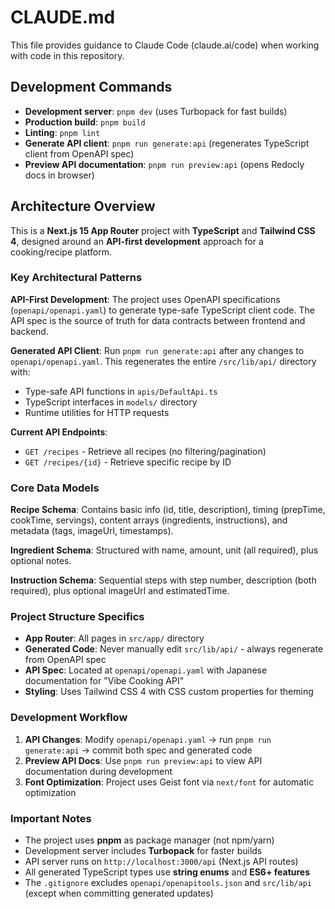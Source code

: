 # CLAUDE.md

This file provides guidance to Claude Code (claude.ai/code) when working with code in this repository.

## Development Commands

- **Development server**: `pnpm dev` (uses Turbopack for fast builds)
- **Production build**: `pnpm build`
- **Linting**: `pnpm lint`
- **Generate API client**: `pnpm run generate:api` (regenerates TypeScript client from OpenAPI spec)
- **Preview API documentation**: `pnpm run preview:api` (opens Redocly docs in browser)

## Architecture Overview

This is a **Next.js 15 App Router** project with **TypeScript** and **Tailwind CSS 4**, designed around an **API-first development** approach for a cooking/recipe platform.

### Key Architectural Patterns

**API-First Development**: The project uses OpenAPI specifications (`openapi/openapi.yaml`) to generate type-safe TypeScript client code. The API spec is the source of truth for data contracts between frontend and backend.

**Generated API Client**: Run `pnpm run generate:api` after any changes to `openapi/openapi.yaml`. This regenerates the entire `/src/lib/api/` directory with:
- Type-safe API functions in `apis/DefaultApi.ts`
- TypeScript interfaces in `models/` directory
- Runtime utilities for HTTP requests

**Current API Endpoints**:
- `GET /recipes` - Retrieve all recipes (no filtering/pagination)
- `GET /recipes/{id}` - Retrieve specific recipe by ID

### Core Data Models

**Recipe Schema**: Contains basic info (id, title, description), timing (prepTime, cookTime, servings), content arrays (ingredients, instructions), and metadata (tags, imageUrl, timestamps).

**Ingredient Schema**: Structured with name, amount, unit (all required), plus optional notes.

**Instruction Schema**: Sequential steps with step number, description (both required), plus optional imageUrl and estimatedTime.

### Project Structure Specifics

- **App Router**: All pages in `src/app/` directory
- **Generated Code**: Never manually edit `src/lib/api/` - always regenerate from OpenAPI spec
- **API Spec**: Located at `openapi/openapi.yaml` with Japanese documentation for "Vibe Cooking API"
- **Styling**: Uses Tailwind CSS 4 with CSS custom properties for theming

### Development Workflow

1. **API Changes**: Modify `openapi/openapi.yaml` → run `pnpm run generate:api` → commit both spec and generated code
2. **Preview API Docs**: Use `pnpm run preview:api` to view API documentation during development
3. **Font Optimization**: Project uses Geist font via `next/font` for automatic optimization

### Important Notes

- The project uses **pnpm** as package manager (not npm/yarn)
- Development server includes **Turbopack** for faster builds
- API server runs on `http://localhost:3000/api` (Next.js API routes)
- All generated TypeScript types use **string enums** and **ES6+ features**
- The `.gitignore` excludes `openapi/openapitools.json` and `src/lib/api` (except when committing generated updates)